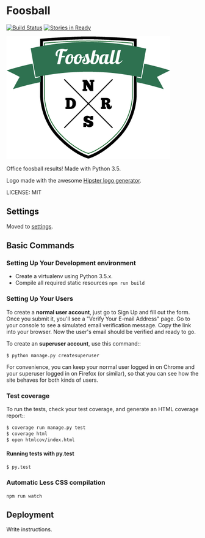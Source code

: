 # Foosball

[![Build Status](https://travis-ci.org/andersinno/foosball.svg?branch=master)](https://travis-ci.org/andersinno/foosball)
[![Stories in Ready](https://badge.waffle.io/andersinno/foosball.png?label=ready&title=Ready)](https://waffle.io/andersinno/foosball)

![logo](/foosball/static/images/logo.png?raw=true "Project logo")

Office foosball results! Made with Python 3.5.

Logo made with the awesome [Hipster logo generator](https://www.hipsterlogogenerator.com/).

LICENSE: MIT

## Settings

Moved to [settings](http://cookiecutter-django.readthedocs.org/en/latest/settings.html).

## Basic Commands

### Setting Up Your Development environment

* Create a virtualenv using Python 3.5.x. 
* Compile all required static resources
  `npm run build`


### Setting Up Your Users

To create a **normal user account**, just go to Sign Up and fill out the form. Once you submit it, you'll see a "Verify Your E-mail Address" page. Go to your console to see a simulated email verification message. Copy the link into your browser. Now the user's email should be verified and ready to go.

To create an **superuser account**, use this command::

    $ python manage.py createsuperuser

For convenience, you can keep your normal user logged in on Chrome and your superuser logged in on Firefox (or similar), so that you can see how the site behaves for both kinds of users.

### Test coverage

To run the tests, check your test coverage, and generate an HTML coverage report::

    $ coverage run manage.py test
    $ coverage html
    $ open htmlcov/index.html

#### Running tests with py.test

    $ py.test


### Automatic Less CSS compilation

```
npm run watch
```

## Deployment

Write instructions.
